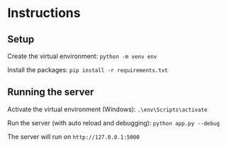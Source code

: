
# Instructions

## Setup

Create the virtual environment:
`python -m venv env`

Install the packages:
`pip install -r requirements.txt`

## Running the server

Activate the virtual environment (Windows):
`.\env\Scripts\activate`

Run the server (with auto reload and debugging):
`python app.py --debug`

The server will run on `http://127.0.0.1:5000`

